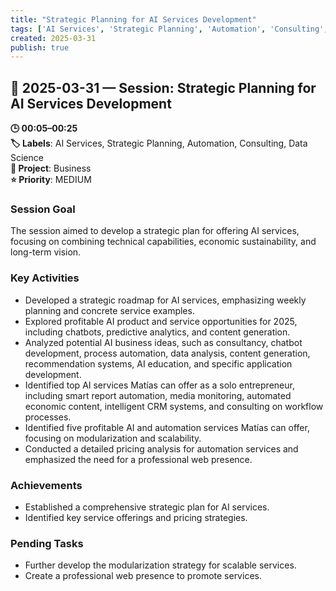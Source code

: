 ```yaml
---
title: "Strategic Planning for AI Services Development"
tags: ['AI Services', 'Strategic Planning', 'Automation', 'Consulting', 'Data Science']
created: 2025-03-31
publish: true
---
```


## 📅 2025-03-31 — Session: Strategic Planning for AI Services Development

**🕒 00:05–00:25**  
**🏷️ Labels**: AI Services, Strategic Planning, Automation, Consulting, Data Science  
**📂 Project**: Business  
**⭐ Priority**: MEDIUM  


### Session Goal
The session aimed to develop a strategic plan for offering AI services, focusing on combining technical capabilities, economic sustainability, and long-term vision.

### Key Activities
- Developed a strategic roadmap for AI services, emphasizing weekly planning and concrete service examples.
- Explored profitable AI product and service opportunities for 2025, including chatbots, predictive analytics, and content generation.
- Analyzed potential AI business ideas, such as consultancy, chatbot development, process automation, data analysis, content generation, recommendation systems, AI education, and specific application development.
- Identified top AI services Matías can offer as a solo entrepreneur, including smart report automation, media monitoring, automated economic content, intelligent CRM systems, and consulting on workflow processes.
- Identified five profitable AI and automation services Matías can offer, focusing on modularization and scalability.
- Conducted a detailed pricing analysis for automation services and emphasized the need for a professional web presence.

### Achievements
- Established a comprehensive strategic plan for AI services.
- Identified key service offerings and pricing strategies.

### Pending Tasks
- Further develop the modularization strategy for scalable services.
- Create a professional web presence to promote services.
